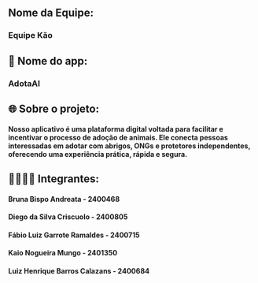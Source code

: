 ## Nome da Equipe:
### Equipe Kão

## 📱 Nome do app:
### AdotaAI

## 🌐 Sobre o projeto:
#### Nosso aplicativo é uma plataforma digital voltada para facilitar e incentivar o processo de adoção de animais. Ele conecta pessoas interessadas em adotar com abrigos, ONGs e protetores independentes, oferecendo uma experiência prática, rápida e segura.

## 👨‍👩‍👦‍👦 Integrantes:
#### Bruna Bispo Andreata - 2400468
#### Diego da Silva Criscuolo - 2400805
#### Fábio Luiz Garrote Ramaldes - 2400715
#### Kaio Nogueira Mungo - 2401350
#### Luiz Henrique Barros Calazans - 2400684
